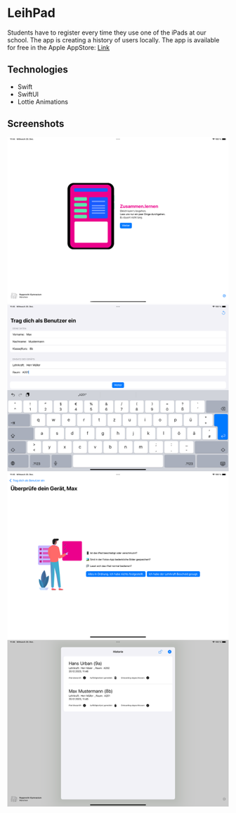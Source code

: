 # LeihPad
Students have to register every time they use one of the iPads at our school. The app is creating a history of users locally. The app is available for free in the Apple AppStore: [Link](https://apps.apple.com/de/app/leihpad/id6472634392)

## Technologies
- Swift
- SwiftUI
- Lottie Animations
  
## Screenshots
![](https://github.com/felixleitenberger/LeihPad/blob/main/Screenshots/Simulator%20Screenshot%20-%20iPad%20Pro%20(12.9-inch)%20(6th%20generation)%20-%202023-12-20%20at%2011.44.59.png)
![](https://github.com/felixleitenberger/LeihPad/blob/main/Screenshots/Simulator%20Screenshot%20-%20iPad%20Pro%20(12.9-inch)%20(6th%20generation)%20-%202023-12-20%20at%2011.45.34.png)
![](https://github.com/felixleitenberger/LeihPad/blob/main/Screenshots/Simulator%20Screenshot%20-%20iPad%20Pro%20(12.9-inch)%20(6th%20generation)%20-%202023-12-20%20at%2011.45.42.png)
![](https://github.com/felixleitenberger/LeihPad/blob/main/Screenshots/Simulator%20Screenshot%20-%20iPad%20Pro%20(12.9-inch)%20(6th%20generation)%20-%202023-12-20%20at%2011.46.22.png)
